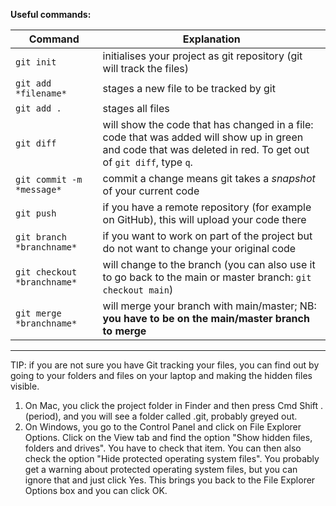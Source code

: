 **Useful commands:**

Command | Explanation
------- | -----------
`git init` | initialises your project as git repository (git will track the files)
`git add *filename*` | stages a new file to be tracked by git
`git add . ` | stages all files
`git diff` | will show the code that has changed in a file: code that was added will show up in green and code that was deleted in red. To get out of `git diff`, type `q`.
`git commit -m *message*` | commit a change means git takes a *snapshot* of your current code
`git push` | if you have a remote repository (for example on GitHub), this will upload your code there
`git branch *branchname*` | if you want to work on part of the project but do not want to change your original code
`git checkout *branchname*` | will change to the branch (you can also use it to go back to the main or master branch: `git checkout main`)
`git merge *branchname*` | will merge your branch with main/master; NB: **you have to be on the main/master branch to merge**


----

TIP: if you are not sure you have Git tracking your files, you can find out by going to your folders and files on your laptop and making the hidden files visible. 
1. On Mac, you click the project folder in Finder and then press Cmd Shift . (period), and you will see a folder called .git, probably greyed out. 
1. On Windows, you go to the Control Panel and click on File Explorer Options. Click on the View tab and find the option "Show hidden files, folders and drives". You have to check that item. You can then also check the option "Hide protected operating system files". You probably get a warning about protected operating system files, but you can ignore that and just click Yes. This brings you back to the File Explorer Options box and you can click OK.